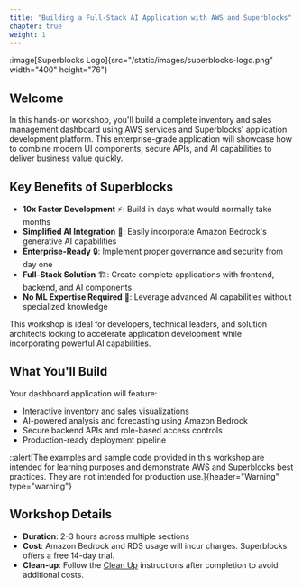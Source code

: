 ```yaml
---
title: "Building a Full-Stack AI Application with AWS and Superblocks"
chapter: true
weight: 1
---
```


:image[Superblocks Logo]{src="/static/images/superblocks-logo.png" width="400" height="76"}

## Welcome

In this hands-on workshop, you'll build a complete inventory and sales management dashboard using AWS services and Superblocks' application development platform. This enterprise-grade application will showcase how to combine modern UI components, secure APIs, and AI capabilities to deliver business value quickly.

## Key Benefits of Superblocks

- **10x Faster Development** ⚡: Build in days what would normally take months
- **Simplified AI Integration** 🤖: Easily incorporate Amazon Bedrock's generative AI capabilities
- **Enterprise-Ready** 🔒: Implement proper governance and security from day one
- **Full-Stack Solution** 🏗️: Create complete applications with frontend, backend, and AI components
- **No ML Expertise Required** 🧠: Leverage advanced AI capabilities without specialized knowledge

This workshop is ideal for developers, technical leaders, and solution architects looking to accelerate application development while incorporating powerful AI capabilities.

## What You'll Build

Your dashboard application will feature:

- Interactive inventory and sales visualizations
- AI-powered analysis and forecasting using Amazon Bedrock
- Secure backend APIs and role-based access controls
- Production-ready deployment pipeline

::alert[The examples and sample code provided in this workshop are intended for learning purposes and demonstrate AWS and Superblocks best practices. They are not intended for production use.]{header="Warning" type="warning"}

## Workshop Details

- **Duration**: 2-3 hours across multiple sections
- **Cost**: Amazon Bedrock and RDS usage will incur charges. Superblocks offers a free 14-day trial.
- **Clean-up**: Follow the [Clean Up](/9_ModuleNine_Cleanup) instructions after completion to avoid additional costs.